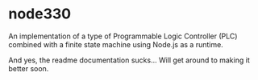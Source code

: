 node330
=======

An implementation of a type of Programmable Logic Controller (PLC) combined with a finite state machine using Node.js as a runtime.

And yes, the readme documentation sucks... Will get around to making it better soon.
